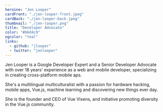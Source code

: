 ```yaml
---
heroine: "Jen Looper"
cardFront: "./jen-looper-front.jpeg"
cardBack: "./jen-looper-back.jpeg"
thumbnail: "./jen-looper.png"
title: "Developer Advocate"
color: "#b6d4c9"
ogcolor: "teal"
links:
  - github: "jlooper"
  - twitter: "jenlooper"
---
```


Jen Looper is a Google Developer Expert and a Senior Developer Advocate with over 18 years' experience as a web and mobile developer, specializing in creating cross-platform mobile aps.

She's a multilingual multiculturalist with a passion for hardware hacking, mobile apps, Vue.js, machine learning and discovering new things ever day.

She is the founder and CEO of Vue Vixens, and initiative promoting diversity in the Vue.js community.
